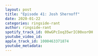 ```yaml
---
layout: post
title: "Episode 41: Josh Shernoff"
date: 2020-01-22
categories: ringside-rant
author: ringside-rant
spotify_track_id: 00wGPcIoq35wrIC00xorOH
youtube_video_id: 
apple_track_id: 1000463371874
youtube_metadata: 
---
```

